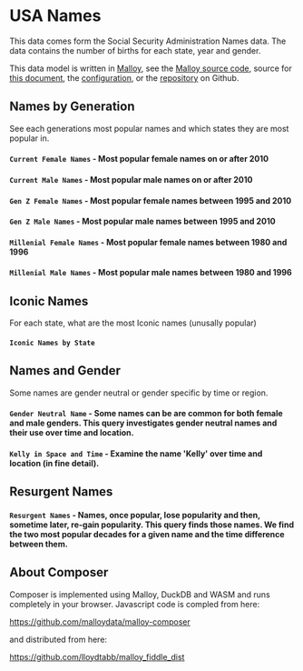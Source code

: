 # USA Names
This data comes form the Social Security Administration Names data.  The
data contains the number of births for each state, year and gender.

This data model is written in [Malloy](https://github.com/looker-open-source/malloy/), see the [Malloy source code](names_composer.malloy), source for [this document](composer.md), the [configuration](composer.json), or the [repository](https://github.com/lloydtabb/name_fiddle/) on Github.


## Names by Generation

See each generations most popular names and which states they are most popular in.

#### <!--malloy-query model="names_composer.malloy" source="names2" query="current_f"--> `Current Female Names` - Most popular female names on or after 2010

#### <!--malloy-query model="names_composer.malloy" source="names2" query="current_m"--> `Current Male Names` - Most popular male names on or after 2010

#### <!--malloy-query model="names_composer.malloy" source="names2" query="gen_z_f"--> `Gen Z Female Names` - Most popular female names between 1995 and 2010

#### <!--malloy-query model="names_composer.malloy" source="names2" query="gen_z_m"--> `Gen Z Male Names` - Most popular male names between 1995 and 2010

#### <!--malloy-query model="names_composer.malloy" source="names2" query="millenial_f"--> `Millenial Female Names` - Most popular female names between 1980 and 1996

#### <!--malloy-query model="names_composer.malloy" source="names2" query="millenial_m"--> `Millenial Male Names` - Most popular male names between 1980 and 1996


## Iconic Names

For each state, what are the most Iconic names (unusally popular)

#### <!--malloy-query model="names_composer.malloy" source="names2" query="iconic_names_by_state"--> `Iconic Names by State`
 
## Names and Gender
Some names are gender neutral or gender specific by time or region.  

#### <!--malloy-query model="names_composer.malloy" source="names2" query="gender_neutral_names"--> `Gender Neutral Name` - Some names can be are common for both female and male genders.  This query investigates gender neutral names and their use over time and location.

#### <!--malloy-query model="names_composer.malloy" source="names2" query="kelly_time_space_dashboard"--> `Kelly in Space and Time` - Examine the name 'Kelly' over time and location (in fine detail).  

## Resurgent Names
#### <!--malloy-query model="names_composer.malloy" source="names2" query="resurgent_names"--> `Resurgent Names` - Names, once popular, lose popularity and then, sometime later, re-gain popularity.  This query finds those names.  We find the two most popular decades for a given name and the time difference between them.

## About Composer

Composer is implemented using Malloy, DuckDB and WASM and runs completely
in your browser.  Javascript code is compled from here:

  https://github.com/malloydata/malloy-composer
  
 and distributed from here:
 
   https://github.com/lloydtabb/malloy_fiddle_dist

